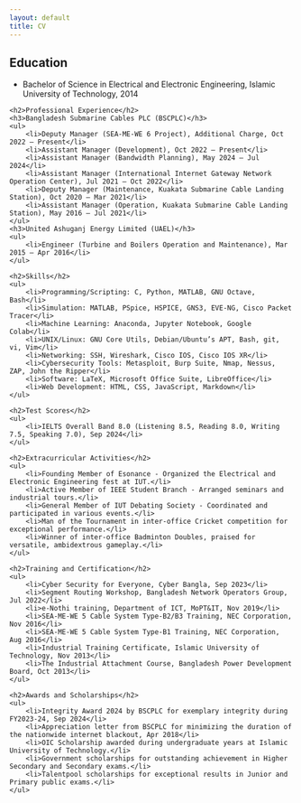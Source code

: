 ```yaml
---
layout: default
title: CV
---
```


<section id="cv">
    <h2>Education</h2>
    <ul>
        <li>Bachelor of Science in Electrical and Electronic Engineering, Islamic University of Technology, 2014</li>
    </ul>

    <h2>Professional Experience</h2>
    <h3>Bangladesh Submarine Cables PLC (BSCPLC)</h3>
    <ul>
        <li>Deputy Manager (SEA-ME-WE 6 Project), Additional Charge, Oct 2022 – Present</li>
        <li>Assistant Manager (Development), Oct 2022 – Present</li>
        <li>Assistant Manager (Bandwidth Planning), May 2024 – Jul 2024</li>
        <li>Assistant Manager (International Internet Gateway Network Operation Center), Jul 2021 – Oct 2022</li>
        <li>Deputy Manager (Maintenance, Kuakata Submarine Cable Landing Station), Oct 2020 – Mar 2021</li>
        <li>Assistant Manager (Operation, Kuakata Submarine Cable Landing Station), May 2016 – Jul 2021</li>
    </ul>
    <h3>United Ashuganj Energy Limited (UAEL)</h3>
    <ul>
        <li>Engineer (Turbine and Boilers Operation and Maintenance), Mar 2015 – Apr 2016</li>
    </ul>

    <h2>Skills</h2>
    <ul>
        <li>Programming/Scripting: C, Python, MATLAB, GNU Octave, Bash</li>
        <li>Simulation: MATLAB, PSpice, HSPICE, GNS3, EVE-NG, Cisco Packet Tracer</li>
        <li>Machine Learning: Anaconda, Jupyter Notebook, Google Colab</li>
        <li>UNIX/Linux: GNU Core Utils, Debian/Ubuntu’s APT, Bash, git, vi, Vim</li>
        <li>Networking: SSH, Wireshark, Cisco IOS, Cisco IOS XR</li>
        <li>Cybersecurity Tools: Metasploit, Burp Suite, Nmap, Nessus, ZAP, John the Ripper</li>
        <li>Software: LaTeX, Microsoft Office Suite, LibreOffice</li>
        <li>Web Development: HTML, CSS, JavaScript, Markdown</li>
    </ul>

    <h2>Test Scores</h2>
    <ul>
        <li>IELTS Overall Band 8.0 (Listening 8.5, Reading 8.0, Writing 7.5, Speaking 7.0), Sep 2024</li>
    </ul>

    <h2>Extracurricular Activities</h2>
    <ul>
        <li>Founding Member of Esonance - Organized the Electrical and Electronic Engineering fest at IUT.</li>
        <li>Active Member of IEEE Student Branch - Arranged seminars and industrial tours.</li>
        <li>General Member of IUT Debating Society - Coordinated and participated in various events.</li>
        <li>Man of the Tournament in inter-office Cricket competition for exceptional performance.</li>
        <li>Winner of inter-office Badminton Doubles, praised for versatile, ambidextrous gameplay.</li>
    </ul>

    <h2>Training and Certification</h2>
    <ul>
        <li>Cyber Security for Everyone, Cyber Bangla, Sep 2023</li>
        <li>Segment Routing Workshop, Bangladesh Network Operators Group, Jul 2022</li>
        <li>e-Nothi training, Department of ICT, MoPT&IT, Nov 2019</li>
        <li>SEA-ME-WE 5 Cable System Type-B2/B3 Training, NEC Corporation, Nov 2016</li>
        <li>SEA-ME-WE 5 Cable System Type-B1 Training, NEC Corporation, Aug 2016</li>
        <li>Industrial Training Certificate, Islamic University of Technology, Nov 2013</li>
        <li>The Industrial Attachment Course, Bangladesh Power Development Board, Oct 2013</li>
    </ul>

    <h2>Awards and Scholarships</h2>
    <ul>
        <li>Integrity Award 2024 by BSCPLC for exemplary integrity during FY2023-24, Sep 2024</li>
        <li>Appreciation letter from BSCPLC for minimizing the duration of the nationwide internet blackout, Apr 2018</li>
        <li>OIC Scholarship awarded during undergraduate years at Islamic University of Technology.</li>
        <li>Government scholarships for outstanding achievement in Higher Secondary and Secondary exams.</li>
        <li>Talentpool scholarships for exceptional results in Junior and Primary public exams.</li>
    </ul>
</section>
